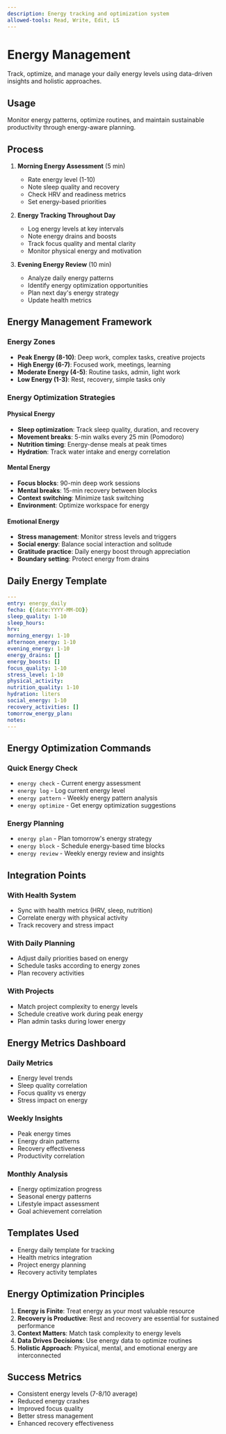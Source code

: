 ```yaml
---
description: Energy tracking and optimization system
allowed-tools: Read, Write, Edit, LS
---
```


# Energy Management

Track, optimize, and manage your daily energy levels using data-driven insights and holistic approaches.

## Usage
Monitor energy patterns, optimize routines, and maintain sustainable productivity through energy-aware planning.

## Process
1. **Morning Energy Assessment** (5 min)
   - Rate energy level (1-10)
   - Note sleep quality and recovery
   - Check HRV and readiness metrics
   - Set energy-based priorities

2. **Energy Tracking Throughout Day**
   - Log energy levels at key intervals
   - Note energy drains and boosts
   - Track focus quality and mental clarity
   - Monitor physical energy and motivation

3. **Evening Energy Review** (10 min)
   - Analyze daily energy patterns
   - Identify energy optimization opportunities
   - Plan next day's energy strategy
   - Update health metrics

## Energy Management Framework

### Energy Zones
- **Peak Energy (8-10)**: Deep work, complex tasks, creative projects
- **High Energy (6-7)**: Focused work, meetings, learning
- **Moderate Energy (4-5)**: Routine tasks, admin, light work
- **Low Energy (1-3)**: Rest, recovery, simple tasks only

### Energy Optimization Strategies

#### Physical Energy
- **Sleep optimization**: Track sleep quality, duration, and recovery
- **Movement breaks**: 5-min walks every 25 min (Pomodoro)
- **Nutrition timing**: Energy-dense meals at peak times
- **Hydration**: Track water intake and energy correlation

#### Mental Energy
- **Focus blocks**: 90-min deep work sessions
- **Mental breaks**: 15-min recovery between blocks
- **Context switching**: Minimize task switching
- **Environment**: Optimize workspace for energy

#### Emotional Energy
- **Stress management**: Monitor stress levels and triggers
- **Social energy**: Balance social interaction and solitude
- **Gratitude practice**: Daily energy boost through appreciation
- **Boundary setting**: Protect energy from drains

## Daily Energy Template

```yaml
---
entry: energy_daily
fecha: {{date:YYYY-MM-DD}}
sleep_quality: 1-10
sleep_hours: 
hrv: 
morning_energy: 1-10
afternoon_energy: 1-10
evening_energy: 1-10
energy_drains: []
energy_boosts: []
focus_quality: 1-10
stress_level: 1-10
physical_activity: 
nutrition_quality: 1-10
hydration: liters
social_energy: 1-10
recovery_activities: []
tomorrow_energy_plan: 
notes: 
---
```

## Energy Optimization Commands

### Quick Energy Check
- `energy check` - Current energy assessment
- `energy log` - Log current energy level
- `energy pattern` - Weekly energy pattern analysis
- `energy optimize` - Get energy optimization suggestions

### Energy Planning
- `energy plan` - Plan tomorrow's energy strategy
- `energy block` - Schedule energy-based time blocks
- `energy review` - Weekly energy review and insights

## Integration Points

### With Health System
- Sync with health metrics (HRV, sleep, nutrition)
- Correlate energy with physical activity
- Track recovery and stress impact

### With Daily Planning
- Adjust daily priorities based on energy
- Schedule tasks according to energy zones
- Plan recovery activities

### With Projects
- Match project complexity to energy levels
- Schedule creative work during peak energy
- Plan admin tasks during lower energy

## Energy Metrics Dashboard

### Daily Metrics
- Energy level trends
- Sleep quality correlation
- Focus quality vs energy
- Stress impact on energy

### Weekly Insights
- Peak energy times
- Energy drain patterns
- Recovery effectiveness
- Productivity correlation

### Monthly Analysis
- Energy optimization progress
- Seasonal energy patterns
- Lifestyle impact assessment
- Goal achievement correlation

## Templates Used
- Energy daily template for tracking
- Health metrics integration
- Project energy planning
- Recovery activity templates

## Energy Optimization Principles

1. **Energy is Finite**: Treat energy as your most valuable resource
2. **Recovery is Productive**: Rest and recovery are essential for sustained performance
3. **Context Matters**: Match task complexity to energy levels
4. **Data Drives Decisions**: Use energy data to optimize routines
5. **Holistic Approach**: Physical, mental, and emotional energy are interconnected

## Success Metrics
- Consistent energy levels (7-8/10 average)
- Reduced energy crashes
- Improved focus quality
- Better stress management
- Enhanced recovery effectiveness 